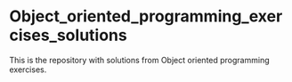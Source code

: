 # Object_oriented_programming_exercises_solutions
This is the repository with solutions from Object oriented programming exercises.
